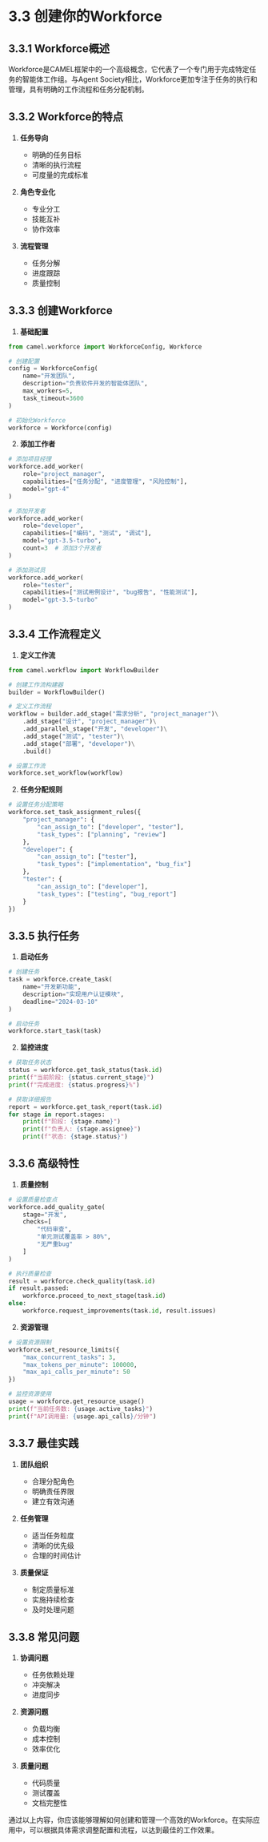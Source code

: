 # 3.3 创建你的Workforce

## 3.3.1 Workforce概述

Workforce是CAMEL框架中的一个高级概念，它代表了一个专门用于完成特定任务的智能体工作组。与Agent Society相比，Workforce更加专注于任务的执行和管理，具有明确的工作流程和任务分配机制。

## 3.3.2 Workforce的特点

1. **任务导向**
   - 明确的任务目标
   - 清晰的执行流程
   - 可度量的完成标准

2. **角色专业化**
   - 专业分工
   - 技能互补
   - 协作效率

3. **流程管理**
   - 任务分解
   - 进度跟踪
   - 质量控制

## 3.3.3 创建Workforce

1. **基础配置**
```python
from camel.workforce import WorkforceConfig, Workforce

# 创建配置
config = WorkforceConfig(
    name="开发团队",
    description="负责软件开发的智能体团队",
    max_workers=5,
    task_timeout=3600
)

# 初始化Workforce
workforce = Workforce(config)
```

2. **添加工作者**
```python
# 添加项目经理
workforce.add_worker(
    role="project_manager",
    capabilities=["任务分配", "进度管理", "风险控制"],
    model="gpt-4"
)

# 添加开发者
workforce.add_worker(
    role="developer",
    capabilities=["编码", "测试", "调试"],
    model="gpt-3.5-turbo",
    count=3  # 添加3个开发者
)

# 添加测试员
workforce.add_worker(
    role="tester",
    capabilities=["测试用例设计", "bug报告", "性能测试"],
    model="gpt-3.5-turbo"
)
```

## 3.3.4 工作流程定义

1. **定义工作流**
```python
from camel.workflow import WorkflowBuilder

# 创建工作流构建器
builder = WorkflowBuilder()

# 定义工作流程
workflow = builder.add_stage("需求分析", "project_manager")\
    .add_stage("设计", "project_manager")\
    .add_parallel_stage("开发", "developer")\
    .add_stage("测试", "tester")\
    .add_stage("部署", "developer")\
    .build()

# 设置工作流
workforce.set_workflow(workflow)
```

2. **任务分配规则**
```python
# 设置任务分配策略
workforce.set_task_assignment_rules({
    "project_manager": {
        "can_assign_to": ["developer", "tester"],
        "task_types": ["planning", "review"]
    },
    "developer": {
        "can_assign_to": ["tester"],
        "task_types": ["implementation", "bug_fix"]
    },
    "tester": {
        "can_assign_to": ["developer"],
        "task_types": ["testing", "bug_report"]
    }
})
```

## 3.3.5 执行任务

1. **启动任务**
```python
# 创建任务
task = workforce.create_task(
    name="开发新功能",
    description="实现用户认证模块",
    deadline="2024-03-10"
)

# 启动任务
workforce.start_task(task)
```

2. **监控进度**
```python
# 获取任务状态
status = workforce.get_task_status(task.id)
print(f"当前阶段: {status.current_stage}")
print(f"完成进度: {status.progress}%")

# 获取详细报告
report = workforce.get_task_report(task.id)
for stage in report.stages:
    print(f"阶段: {stage.name}")
    print(f"负责人: {stage.assignee}")
    print(f"状态: {stage.status}")
```

## 3.3.6 高级特性

1. **质量控制**
```python
# 设置质量检查点
workforce.add_quality_gate(
    stage="开发",
    checks=[
        "代码审查",
        "单元测试覆盖率 > 80%",
        "无严重bug"
    ]
)

# 执行质量检查
result = workforce.check_quality(task.id)
if result.passed:
    workforce.proceed_to_next_stage(task.id)
else:
    workforce.request_improvements(task.id, result.issues)
```

2. **资源管理**
```python
# 设置资源限制
workforce.set_resource_limits({
    "max_concurrent_tasks": 3,
    "max_tokens_per_minute": 100000,
    "max_api_calls_per_minute": 50
})

# 监控资源使用
usage = workforce.get_resource_usage()
print(f"当前任务数: {usage.active_tasks}")
print(f"API调用量: {usage.api_calls}/分钟")
```

## 3.3.7 最佳实践

1. **团队组织**
   - 合理分配角色
   - 明确责任界限
   - 建立有效沟通

2. **任务管理**
   - 适当任务粒度
   - 清晰的优先级
   - 合理的时间估计

3. **质量保证**
   - 制定质量标准
   - 实施持续检查
   - 及时处理问题

## 3.3.8 常见问题

1. **协调问题**
   - 任务依赖处理
   - 冲突解决
   - 进度同步

2. **资源问题**
   - 负载均衡
   - 成本控制
   - 效率优化

3. **质量问题**
   - 代码质量
   - 测试覆盖
   - 文档完整性

通过以上内容，你应该能够理解如何创建和管理一个高效的Workforce。在实际应用中，可以根据具体需求调整配置和流程，以达到最佳的工作效果。 
